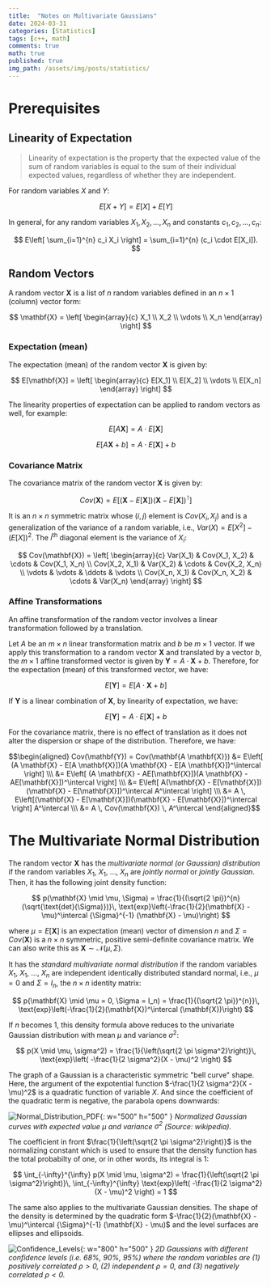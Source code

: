 ```yaml
---
title:  "Notes on Multivariate Gaussians"
date: 2024-03-31
categories: [Statistics]
tags: [c++, math]
comments: true
math: true
published: true
img_path: /assets/img/posts/statistics/
---
```

# Prerequisites

## Linearity of Expectation
> Linearity of expectation is the property that the expected value of the sum of random variables is equal to the sum of their individual expected values, regardless of whether they are independent.

For random variables $X$ and $Y$:

$$
E[X + Y] = E[X] + E[Y]
$$

In general, for any random variables $X_1, X_2, \dots, X_n$ and constants $c_1, c_2, \dots, c_n$:

$$
E\left[ \sum_{i=1}^{n} c_i X_i \right] = \sum_{i=1}^{n} (c_i \cdot E[X_i]).
$$

## Random Vectors

A random vector $\mathbf{X}$ is a list of $n$ random variables defined in an $n \times 1$ (column) vector form:

$$
\mathbf{X} = \left[ \begin{array}{c}
X_1 \\
X_2 \\
\vdots \\
X_n
\end{array} \right]
$$

### Expectation (mean)

The expectation (mean) of the random vector $\mathbf{X}$ is given by:

$$
E[\mathbf{X}] = \left[ \begin{array}{c}
E[X_1] \\
E[X_2] \\
\vdots \\
E[X_n]
\end{array} \right]
$$

The linearity properties of expectation can be applied to random vectors as well, for example:

$$
E[A\mathbf{X}] = A \cdot E[\mathbf{X}]
$$

$$
E[A\mathbf{X} + b] = A \cdot E[\mathbf{X}] + b
$$

### Covariance Matrix

The covariance matrix of the random vector $\mathbf{X}$ is given by:

$$
Cov(\mathbf{X}) = E\left[ (\mathbf{X} - E[\mathbf{X}])(\mathbf{X} - E[\mathbf{X}])^\intercal \right]
$$

It is an $n \times n$ symmetric matrix whose $(i, j)$ element is $Cov(X_i, X_j)$ and is a generalization of the variance of a random variable, i.e., $Var(X) = E[X^2] - (E[X])^2$. The $i^\text{th}$ diagonal element is the variance of $X_i$:

$$
Cov(\mathbf{X}) = \left[ \begin{array}{c}
Var(X_1) & Cov(X_1, X_2) & \cdots & Cov(X_1, X_n) \\
Cov(X_2, X_1) & Var(X_2) & \cdots & Cov(X_2, X_n) \\
\vdots & \vdots & \ddots & \vdots \\
Cov(X_n, X_1) & Cov(X_n, X_2) & \cdots & Var(X_n)
\end{array} \right]
$$

### Affine Transformations

An affine transformation of the random vector involves a linear transformation followed by a translation.

Let $A$ be an $m \times n$ linear transformation matrix and $b$ be $m \times 1$ vector. If we apply this transformation to a random vector $\mathbf{X}$ and translated by a vector $b$, the $m \times 1$ affine transformed vector is given by $\mathbf{Y} = A \cdot \mathbf{X} + b$. Therefore, for the expectation (mean) of this transformed vector, we have:

$$
E[\mathbf{Y}] = E[A \cdot \mathbf{X} + b]
$$

If $\mathbf{Y}$ is a linear combination of $\mathbf{X}$, by linearity of expectation, we have:

$$
E[\mathbf{Y}] = A \cdot E[\mathbf{X}] + b
$$

For the covariance matrix, there is no effect of translation as it does not alter the dispersion or shape of the distribution. Therefore, we have:

$$\begin{aligned}
Cov(\mathbf{Y}) = Cov(\mathbf{A \mathbf{X}}) &= E\left[ (A \mathbf{X} - E[A \mathbf{X}])(A \mathbf{X} - E[A \mathbf{X}])^\intercal \right] \\\
&= E\left[ (A \mathbf{X} - AE[\mathbf{X}])(A \mathbf{X} - AE[\mathbf{X}])^\intercal \right] \\\
&= E\left[ A(\mathbf{X} - E[\mathbf{X}])(\mathbf{X} - E[\mathbf{X}])^\intercal A^\intercal \right] \\\
&= A \, E\left[(\mathbf{X} - E[\mathbf{X}])(\mathbf{X} - E[\mathbf{X}])^\intercal \right] A^\intercal \\\
&= A \, Cov(\mathbf{X}) \, A^\intercal
\end{aligned}$$

# The Multivariate Normal Distribution

The random vector $\mathbf{X}$ has the *multivariate normal (or Gaussian) distribution* if the random variables $X_1$, $X_1$, $\dots$, $X_n$ are *jointly normal* or *jointly Gaussian*. Then, it has the following joint density function:

$$
p(\mathbf{X} \mid \mu, \Sigma) = \frac{1}{(\sqrt{2 \pi})^{n}(\sqrt{\text{det}(\Sigma)})}\,
\text{exp}\left(-\frac{1}{2}(\mathbf{X} - \mu)^\intercal {\Sigma}^{-1} (\mathbf{X} - \mu)\right)
$$ 

where $\mu = E[\mathbf{X}]$ is an expectation (mean) vector of dimension $n$ and $\Sigma = Cov(\mathbf{X})$ is a $n \times n$ symmetric, positive semi-definite covariance matrix. We can also write this as $\mathbf{X} \sim \mathcal{N}(\mu, \Sigma)$.

It has the *standard multivariate normal distribution* if the random variables $X_1$, $X_1$, $\dots$, $X_n$ are independent identically distributed standard normal, i.e., $\mu = 0$ and $\Sigma = I_n$, the $n \times n$ identity matrix:

$$
p(\mathbf{X} \mid \mu = 0, \Sigma = I_n) = \frac{1}{(\sqrt{2 \pi})^{n}}\,
\text{exp}\left(-\frac{1}{2}(\mathbf{X})^\intercal (\mathbf{X})\right)
$$ 

If $n$ becomes 1, this density formula above reduces to the univariate Gaussian distribution with mean $\mu$ and variance $\sigma^2$:

$$
p(X \mid \mu, \sigma^2) = \frac{1}{\left(\sqrt{2 \pi \sigma^2}\right)}\,
\text{exp}\left( -\frac{1}{2 \sigma^2}(X - \mu)^2 \right)
$$ 

The graph of a Gaussian is a characteristic symmetric "bell curve" shape. Here, the argument of the expotential function $-\frac{1}{2 \sigma^2}(X - \mu)^2$ is a quadratic function of variable $X$. And since the coefficient of the quadratic term is negative, the parabola opens downwards:

![Normal_Distribution_PDF](gaussians.png){: w="500" h="500" }
_Normalized Gaussian curves with expected value $\mu$ and variance $\sigma^2$ (Source: wikipedia)._

The coefficient in front $\frac{1}{\left(\sqrt{2 \pi \sigma^2}\right)}$ is the normalizing constant which is used to ensure that the density function has the total probabilty of one, or in other words, its integral is 1:

$$
\int_{-\infty}^{\infty} p(X \mid \mu, \sigma^2) = \frac{1}{\left(\sqrt{2 \pi \sigma^2}\right)}\,
\int_{-\infty}^{\infty} \text{exp}\left( -\frac{1}{2 \sigma^2}(X - \mu)^2 \right) = 1
$$

The same also applies to the multivariate Gaussian densities. The shape of the density is determined by the quadratic form $-\frac{1}{2}(\mathbf{X} - \mu)^\intercal {\Sigma}^{-1} (\mathbf{X} - \mu)$ and the level surfaces are ellipses and ellipsoids.

![Confidence_Levels](confidence_levels.png){: w="800" h="500" }
_2D Gaussians with different confidence levels (i.e. 68%, 90%, 95%) where the random variables are (1) positively correlated $\rho>0$, (2) independent $\rho=0$, and (3) negatively correlated $\rho<0$._